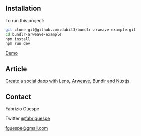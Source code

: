 ## Installation

To run this project:

```sh
git clone git@github.com:dabit3/bundlr-arweave-example.git
cd bundlr-arweave-example
npm install
npm run dev
```

[Demo](https://lens-app-eight.vercel.app/)

## Article

[Create a social dapp with Lens, Arweave, Bundlr and Nuxtjs](https://duckduckgo.com).

## Contact

Fabrizio Guespe

Twitter [@fabriguespe](https://twitter.com/fabriguespe)

[fguespe@gmail.com](mailto:fguespe@gmail.com)